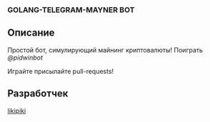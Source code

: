 ### GOLANG-TELEGRAM-MAYNER BOT

## Описание

Простой бот, симулирующий майнинг криптовалюты! Поиграть *@pidwinbot*

Играйте присылайте pull-requests!

## Разработчек 
[likipiki](https://github.com/LikiPiki)
